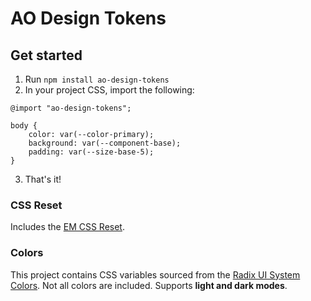 # AO Design Tokens

## Get started

1. Run `npm install ao-design-tokens`
2. In your project CSS, import the following:

```
@import "ao-design-tokens";

body {
    color: var(--color-primary);
    background: var(--component-base);
    padding: var(--size-base-5);
}

```

3. That's it!

### CSS Reset

Includes the [EM CSS Reset](https://meyerweb.com/eric/tools/css/reset/).

### Colors

This project contains CSS variables sourced from the [Radix UI System Colors](https://www.radix-ui.com/colors). Not all colors are included. Supports **light and dark modes**.
